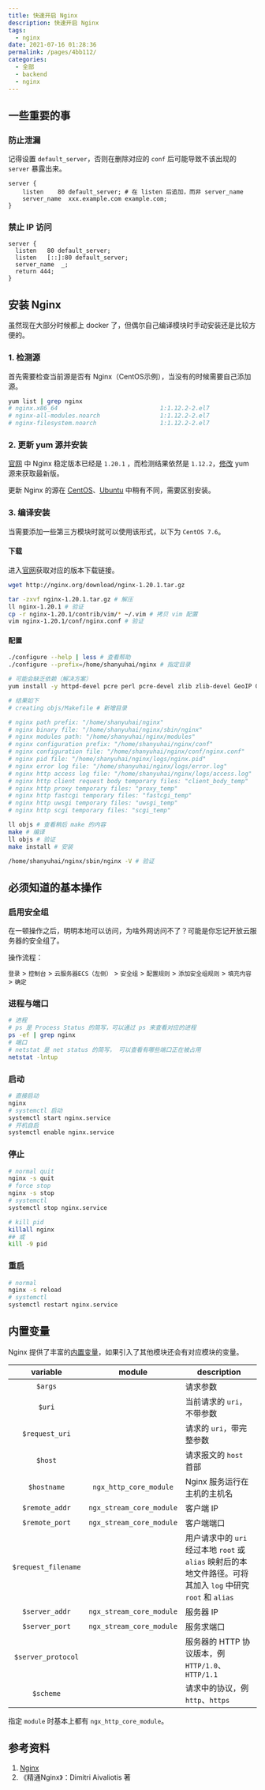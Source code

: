 ```yaml
---
title: 快速开启 Nginx
description: 快速开启 Nginx
tags: 
  - nginx
date: 2021-07-16 01:28:36
permalink: /pages/4bb112/
categories: 
  - 全部
  - backend
  - nginx
---
```


## 一些重要的事

### 防止泄漏

记得设置 `default_server`，否则在删除对应的 `conf` 后可能导致不该出现的 `server` 暴露出来。

```nginx
server {
	listen    80 default_server; # 在 listen 后追加，而非 server_name
	server_name  xxx.example.com example.com;
}
```

### 禁止 IP 访问

```nginx
server {
  listen   80 default_server;
  listen   [::]:80 default_server;
  server_name  _;
  return 444;
}
```



## 安装 Nginx

虽然现在大部分时候都上 docker 了，但偶尔自己编译模块时手动安装还是比较方便的。

### 1. 检测源

首先需要检查当前源是否有 Nginx（CentOS示例），当没有的时候需要自己添加源。

```bash
yum list | grep nginx
# nginx.x86_64                             1:1.12.2-2.el7                  epel   
# nginx-all-modules.noarch                 1:1.12.2-2.el7                  epel   
# nginx-filesystem.noarch                  1:1.12.2-2.el7    
```

### 2. 更新 yum 源并安装

[官网](http://nginx.org/en/download.html) 中 Nginx 稳定版本已经是 `1.20.1` ，而检测结果依然是 `1.12.2`，[修改](http://nginx.org/en/linux_packages.html) yum 源来获取最新版。

更新 Nginx 的源在 [CentOS](/os/centos/install-the-latest-version-of-nginx)、[Ubuntu](/os/ubuntu/install-the-latest-version-of-nginx) 中稍有不同，需要区别安装。

### 3. 编译安装

当需要添加一些第三方模块时就可以使用该形式，以下为 `CentOS 7.6`。

#### 下载

进入[官网](http://nginx.org/en/download.html)获取对应的版本下载链接。

```bash
wget http://nginx.org/download/nginx-1.20.1.tar.gz

tar -zxvf nginx-1.20.1.tar.gz # 解压
ll nginx-1.20.1 # 验证
cp -r nginx-1.20.1/contrib/vim/* ~/.vim # 拷贝 vim 配置
vim nginx-1.20.1/conf/nginx.conf # 验证
```

#### 配置

```bash
./configure --help | less # 查看帮助
./configure --prefix=/home/shanyuhai/nginx # 指定目录

# 可能会缺乏依赖（解决方案）
yum install -y httpd-devel pcre perl pcre-devel zlib zlib-devel GeoIP GeoIP-devel # 重新执行，当然也可以先使用 yum 安装自动获取一遍依赖（暂不清楚是否会导致负面影响）

# 结果如下
# creating objs/Makefile # 新增目录

# nginx path prefix: "/home/shanyuhai/nginx"
# nginx binary file: "/home/shanyuhai/nginx/sbin/nginx"
# nginx modules path: "/home/shanyuhai/nginx/modules"
# nginx configuration prefix: "/home/shanyuhai/nginx/conf"
# nginx configuration file: "/home/shanyuhai/nginx/conf/nginx.conf"
# nginx pid file: "/home/shanyuhai/nginx/logs/nginx.pid"
# nginx error log file: "/home/shanyuhai/nginx/logs/error.log"
# nginx http access log file: "/home/shanyuhai/nginx/logs/access.log"
# nginx http client request body temporary files: "client_body_temp"
# nginx http proxy temporary files: "proxy_temp"
# nginx http fastcgi temporary files: "fastcgi_temp"
# nginx http uwsgi temporary files: "uwsgi_temp"
# nginx http scgi temporary files: "scgi_temp"

ll objs # 查看稍后 make 的内容
make # 编译
ll objs # 验证
make install # 安装

/home/shanyuhai/nginx/sbin/nginx -V # 验证
```



## 必须知道的基本操作

### 启用安全组

在一顿操作之后，明明本地可以访问，为啥外网访问不了？可能是你忘记开放云服务器的安全组了。

操作流程：

`登录` > `控制台` > `云服务器ECS（左侧）` > `安全组` > `配置规则` > `添加安全组规则` > `填充内容` > `确定`

### 进程与端口

```bash
# 进程
# ps 是 Process Status 的简写，可以通过 ps 来查看对应的进程
ps -ef | grep nginx
# 端口
# netstat 是 net status 的简写， 可以查看有哪些端口正在被占用
netstat -lntup
```

 ### 启动

```bash
# 直接启动
nginx
# systemctl 启动
systemctl start nginx.service
# 开机自启
systemctl enable nginx.service
```

### 停止

```bash
# normal quit
nginx -s quit
# force stop
nginx -s stop
# systemctl
systemctl stop nginx.service

# kill pid
killall nginx
## 或
kill -9 pid
```

### 重启

```bash
# normal
nginx -s reload
# systemctl
systemctl restart nginx.service
```



## 内置变量

Nginx 提供了丰富的[内置变量](https://nginx.org/en/docs/varindex.html)，如果引入了其他模块还会有对应模块的变量。

|      variable       |          module          | description                                                  |
| :-----------------: | :----------------------: | ------------------------------------------------------------ |
|       `$args`       |                          | 请求参数                                                     |
|       `$uri`        |                          | 当前请求的 `uri`，不带参数                                   |
|   `$request_uri`    |                          | 请求的 `uri`，带完整参数                                     |
|       `$host`       |                          | 请求报文的 `host` 首部                                       |
|     `$hostname`     |  `ngx_http_core_module`  | Nginx 服务运行在主机的主机名                                 |
|   `$remote_addr`    | `ngx_stream_core_module` | 客户端 IP                                                    |
|   `$remote_port`    | `ngx_stream_core_module` | 客户端端口                                                   |
| `$request_filename` |                          | 用户请求中的 `uri` 经过本地 `root` 或 `alias` 映射后的本地文件路径。可将其加入 `log` 中研究 `root` 和 `alias` |
|   `$server_addr`    | `ngx_stream_core_module` | 服务器 IP                                                    |
|   `$server_port`    | `ngx_stream_core_module` | 服务求端口                                                   |
| `$server_protocol`  |                          | 服务器的 HTTP 协议版本，例 `HTTP/1.0`、`HTTP/1.1`            |
|      `$scheme`      |                          | 请求中的协议，例 `http`、`https`                             |

指定 `module` 时基本上都有 `ngx_http_core_module`。



## 参考资料

1. [Nginx](http://nginx.org/en/docs/)
2. 《精通Nginx》：Dimitri Aivaliotis 著